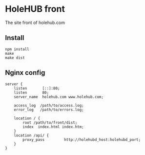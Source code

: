 HoleHUB front
=============

The site front of holehub.com

Install
-------

    npm install
    make
    make dist

Nginx config
-----------
    server {
        listen       [::]:80;
        listen       80;
        server_name  holehub.com www.holehub.com;

        access_log  /path/to/access.log;
        error_log   /path/to/errors.log;

        location / {
            root /path/to/front/dist;
            index  index.html index.htm;
        }
        location /api/ {
            proxy_pass         http://holehubd_host:holehubd_port;
        }
    }
